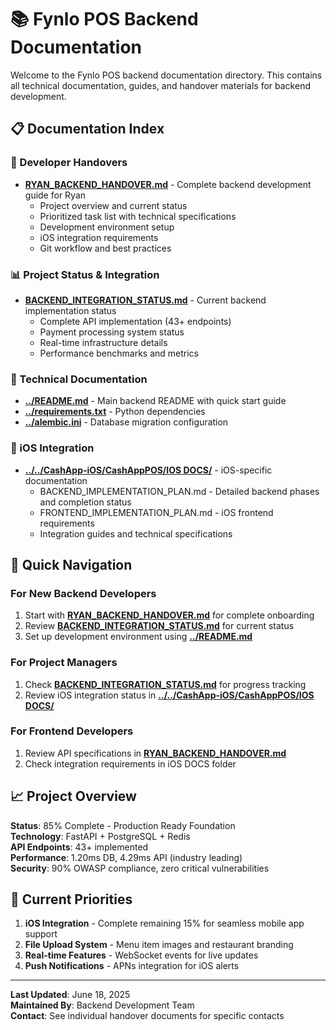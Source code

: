 # 📚 **Fynlo POS Backend Documentation**

Welcome to the Fynlo POS backend documentation directory. This contains all technical documentation, guides, and handover materials for backend development.

## 📋 **Documentation Index**

### **👥 Developer Handovers**
- **[RYAN_BACKEND_HANDOVER.md](./RYAN_BACKEND_HANDOVER.md)** - Complete backend development guide for Ryan
  - Project overview and current status
  - Prioritized task list with technical specifications
  - Development environment setup
  - iOS integration requirements
  - Git workflow and best practices

### **📊 Project Status & Integration**
- **[BACKEND_INTEGRATION_STATUS.md](./BACKEND_INTEGRATION_STATUS.md)** - Current backend implementation status
  - Complete API implementation (43+ endpoints)
  - Payment processing system status
  - Real-time infrastructure details
  - Performance benchmarks and metrics

### **🔧 Technical Documentation**
- **[../README.md](../README.md)** - Main backend README with quick start guide
- **[../requirements.txt](../requirements.txt)** - Python dependencies
- **[../alembic.ini](../alembic.ini)** - Database migration configuration

### **📱 iOS Integration**
- **[../../CashApp-iOS/CashAppPOS/IOS DOCS/](../../CashApp-iOS/CashAppPOS/IOS%20DOCS/)** - iOS-specific documentation
  - BACKEND_IMPLEMENTATION_PLAN.md - Detailed backend phases and completion status
  - FRONTEND_IMPLEMENTATION_PLAN.md - iOS frontend requirements
  - Integration guides and technical specifications

## 🚀 **Quick Navigation**

### **For New Backend Developers**
1. Start with **[RYAN_BACKEND_HANDOVER.md](./RYAN_BACKEND_HANDOVER.md)** for complete onboarding
2. Review **[BACKEND_INTEGRATION_STATUS.md](./BACKEND_INTEGRATION_STATUS.md)** for current status
3. Set up development environment using **[../README.md](../README.md)**

### **For Project Managers**
1. Check **[BACKEND_INTEGRATION_STATUS.md](./BACKEND_INTEGRATION_STATUS.md)** for progress tracking
2. Review iOS integration status in **[../../CashApp-iOS/CashAppPOS/IOS DOCS/](../../CashApp-iOS/CashAppPOS/IOS%20DOCS/)**

### **For Frontend Developers**
1. Review API specifications in **[RYAN_BACKEND_HANDOVER.md](./RYAN_BACKEND_HANDOVER.md)**
2. Check integration requirements in iOS DOCS folder

## 📈 **Project Overview**

**Status**: 85% Complete - Production Ready Foundation  
**Technology**: FastAPI + PostgreSQL + Redis  
**API Endpoints**: 43+ implemented  
**Performance**: 1.20ms DB, 4.29ms API (industry leading)  
**Security**: 90% OWASP compliance, zero critical vulnerabilities  

## 🎯 **Current Priorities**

1. **iOS Integration** - Complete remaining 15% for seamless mobile app support
2. **File Upload System** - Menu item images and restaurant branding
3. **Real-time Features** - WebSocket events for live updates
4. **Push Notifications** - APNs integration for iOS alerts

---

**Last Updated**: June 18, 2025  
**Maintained By**: Backend Development Team  
**Contact**: See individual handover documents for specific contacts